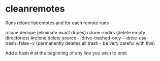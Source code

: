 # cleanremotes

Runs rclone listremotes and for each remote runs 

rclone dedupe (eliminate exact dupes) 
rclone rmdirs (delete empty directories)
#rclone delete source --drive-trashed-only --drive-use-trash=false -v (permanently deletes all trash - be very careful with this)

Add a hash # at the beginning of any line you wish to omit
